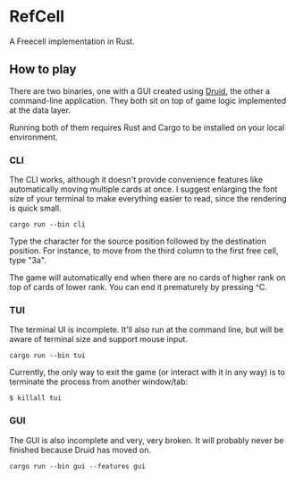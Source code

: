 # RefCell
A Freecell implementation in Rust.

## How to play

There are two binaries, one with a GUI created using
[Druid](https://github.com/linebender/druid/), the other a command-line
application. They both sit on top of game logic implemented at the data layer.

Running both of them requires Rust and Cargo to be installed on your local
environment.

### CLI

The CLI works, although it doesn't provide convenience features like
automatically moving multiple cards at once. I suggest enlarging the font size
of your terminal to make everything easier to read, since the rendering is quick
small.

    cargo run --bin cli

Type the character for the source position followed by the destination position.
For instance, to move from the third column to the first free cell, type "3a".

The game will automatically end when there are no cards of higher rank on top
of cards of lower rank. You can end it prematurely by pressing ^C.

### TUI

The terminal UI is incomplete. It'll also run at the command line, but will
be aware of terminal size and support mouse input.

    cargo run --bin tui

Currently, the only way to exit the game (or interact with it in any way) is to
terminate the process from another window/tab:

    $ killall tui

### GUI

The GUI is also incomplete and very, very broken. It will probably never be finished
because Druid has moved on.

    cargo run --bin gui --features gui
